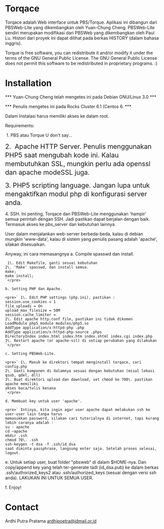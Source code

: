 # Torqace

Torqace adalah Web interface untuk PBS/Torque. Aplikasi ini dibangun dari PBSWeb-Lite yang dikembangkan oleh Yuan-Chung Cheng. PBSWeb-Lite sendiri merupakan modifikasi dari PBSWeb yang dikembangkan oleh Paul Lu. Histori dari proyek ini dapat dilihat pada berkas HISTORY (dalam bahasa inggris).

Torque is free software, you can redistribute it and/or modify it under the terms of the GNU General Public License. The GNU General Public License does not permit this software to be redistributed in proprietary programs. :)

# Installation

*** Yuan-Chung Cheng telah mengetes ini pada Debian GNU/Linux 3.0 ***

*** Penulis mengetes ini pada Rocks Cluster 6.1 (Centos 6\. ***

Dalam Instalasi harus memiliki akses ke dalam root.

Requirements:&nbsp;

&nbsp;1\. PBS atau Torque
U don't say...

<span style="font-size: 16pt; line-height: 21pt; text-indent: 2em;">2\. &nbsp;Apache HTTP Server.
Penulis menggunakan PHP5 saat mengubah kode ini. Kalau membutuhkan SSL, mungkin perlu ada openssl dan apache modeSSL juga.</span>

<span style="font-size: 16pt; line-height: 21pt; text-indent: 2em;">3\. PHP5 scripting language.
Jangan lupa untuk mengaktifkan modul php di konfigurasi server anda.</span>

4\. SSH. Ini penting, Torqace dan PBSWeb-Lite menggunakan 'hampir' semua perintah dengan SSH. Jadi pastikan dapat berjalan dengan baik. Termasuk akses ke pbs_server dan kebutuhan lainnya.

User dalam menjalankan web-server berbeda-beda, kalau di debian mungkin 'www-data', kalau di sistem yang penulis pasang adalah 'apache', silakan disesuaikan.

Anyway, ini cara memasangnya
a. Compile spasswd dan install.

     1\. Edit Makefile, ganti sesuai kebutuhan
    2\. 'Make' spasswd, dan install semua.
    make;
    make install;
    `</pre>

    b. Setting PHP dan Apache.

    <pre>` 1\. Edit PHP settings (php.ini), pastikan :
    session.use_cookies = 1
    file_uploads = On
    upload_max_filesize = 50M
    session.cache_limiter =
    2\. Edit apache http.conf file, pastikan ini tidak dikomen
    LoadModule php5_module modules/php5.so
    AddType application/x-httpd-php .php
    AddType application/x-httpd-php-source .phps
    DirectoryIndex index.html index.htm index.shtml index.cgi index.php
    3\. Restart apache (or apache-ssl) di setiap perubahan yang dilakukan
    `</pre>

    c. Setting PBSWeb-Lite.

    <pre>` 1\. Masuk ke direktori tempat menginstall torqace, cari config.php
    2\. Ganti komponen di dalamnya sesuai dengan kebutuhan (misal lokasi qsub, qdel, dll)
    3\. Buat direktori upload dan download, set chmod ke 700\. pastikan apache memiliki
    akses baca/tulis kesana
    `</pre>

    d. Membuat key untuk user 'apache'.

    <pre>` Intinya, kita ingin agar user apache dapat melakukan ssh ke user-user lain tanpa harus
    memasukkan password, silakan cari tutorialnya di internet, tapi kurang lebih caranya adalah :
    su - apache
    cd ~apache
    mkdir .ssh
    chmod 70\. .ssh
    ssh-keygen -t dsa -f .ssh/id_dsa
    saat diminta passphrase, langsung enter saja. Setelah proses selesai, logout.

e. Untuk setiap user, buat folder "pbsweb" di dalam $HOME-nya. Dan copy/append key yang telah
ter-generate tadi (id_dsa.pub) ke dalam berkas .ssh/authorized_keys2 atau .ssh/authorized_keys
(sesuai dengan versi ssh anda). LAKUKAN INI UNTUK SEMUA USER.

f. Enjoy!

# Contact

Ardhi Putra Pratama [ardhipoetra@idmail.or.id](mailto:ardhipoetra@idmail.or.id)
